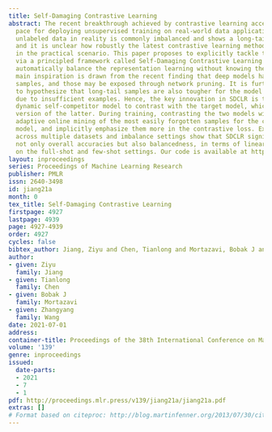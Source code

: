 ```yaml
---
title: Self-Damaging Contrastive Learning
abstract: The recent breakthrough achieved by contrastive learning accelerates the
  pace for deploying unsupervised training on real-world data applications. However,
  unlabeled data in reality is commonly imbalanced and shows a long-tail distribution,
  and it is unclear how robustly the latest contrastive learning methods could perform
  in the practical scenario. This paper proposes to explicitly tackle this challenge,
  via a principled framework called Self-Damaging Contrastive Learning (SDCLR), to
  automatically balance the representation learning without knowing the classes. Our
  main inspiration is drawn from the recent finding that deep models have difficult-to-memorize
  samples, and those may be exposed through network pruning. It is further natural
  to hypothesize that long-tail samples are also tougher for the model to learn well
  due to insufficient examples. Hence, the key innovation in SDCLR is to create a
  dynamic self-competitor model to contrast with the target model, which is a pruned
  version of the latter. During training, contrasting the two models will lead to
  adaptive online mining of the most easily forgotten samples for the current target
  model, and implicitly emphasize them more in the contrastive loss. Extensive experiments
  across multiple datasets and imbalance settings show that SDCLR significantly improves
  not only overall accuracies but also balancedness, in terms of linear evaluation
  on the full-shot and few-shot settings. Our code is available at https://github.com/VITA-Group/SDCLR.
layout: inproceedings
series: Proceedings of Machine Learning Research
publisher: PMLR
issn: 2640-3498
id: jiang21a
month: 0
tex_title: Self-Damaging Contrastive Learning
firstpage: 4927
lastpage: 4939
page: 4927-4939
order: 4927
cycles: false
bibtex_author: Jiang, Ziyu and Chen, Tianlong and Mortazavi, Bobak J and Wang, Zhangyang
author:
- given: Ziyu
  family: Jiang
- given: Tianlong
  family: Chen
- given: Bobak J
  family: Mortazavi
- given: Zhangyang
  family: Wang
date: 2021-07-01
address:
container-title: Proceedings of the 38th International Conference on Machine Learning
volume: '139'
genre: inproceedings
issued:
  date-parts:
  - 2021
  - 7
  - 1
pdf: http://proceedings.mlr.press/v139/jiang21a/jiang21a.pdf
extras: []
# Format based on citeproc: http://blog.martinfenner.org/2013/07/30/citeproc-yaml-for-bibliographies/
---
```

